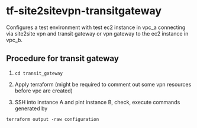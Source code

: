# tf-site2sitevpn-transitgateway
Configures a test environment with test ec2 instance in vpc_a connecting via site2site vpn and transit gateway or vpn gateway to the ec2 instance in vpc_b. 

## Procedure for transit gateway
1. `cd transit_gateway`

2. Apply terraform (might be required to comment out some vpn resources before vpc are created)

3. SSH into instance A and pint instance B, check, execute commands generated by 
```
terraform output -raw configuration
```
